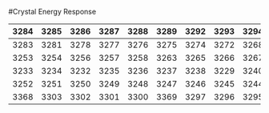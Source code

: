 #Crystal Energy Response


3284 | 3285 | 3286 | 3287 | 3288 | 3289 | 3292 | 3293 | 3294
-----|------|------|------|------|------|------|------|-----
3283 | 3281 | 3278 | 3277 | 3276 | 3275 | 3274 | 3272 | 3268
3253 | 3254 | 3256 | 3257 | 3258 | 3263 | 3265 | 3266 | 3267
3233 | 3234 | 3232 | 3235 | 3236 | 3237 | 3238 | 3229 | 3240
3252 | 3251 | 3250 | 3249 | 3248 | 3247 | 3246 | 3245 | 3244
3368 | 3303 | 3302 | 3301 | 3300 | 3369 | 3297 | 3296 | 3295
